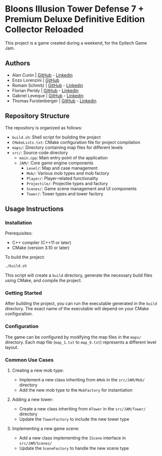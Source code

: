# Bloons Illusion Tower Defense 7 + Premium Deluxe Definitive Edition Collector Reloaded

This project is a game created during a weekend, for the Epitech Game Jam.

## Authors

- Alan Cunin | [GitHub](https://github.com/Azurioh) - [Linkedin](https://www.linkedin.com/in/alancunin/)
- Enzo Lorenzini | [GitHub](https://github.com/Enzolorenzini)
- Romain Schmitz | [GitHub](https://github.com/r-schmitz11) - [Linkedin](https://www.linkedin.com/in/romain-schmitz-a4a4a7251/)
- Florian Peridy | [GitHub](https://github.com/Florianperidy) - [Linkedin](https://www.linkedin.com/in/florian-peridy/)
- Gabriel Leveque | [GitHub](https://github.com/gabrielleveque) - [Linkedin](https://www.linkedin.com/in/gabriel-leveque2/)
- Thomas Furstenberger | [GitHub](https://github.com/Thomas-furstenberger) - [Linkedin](https://www.linkedin.com/in/thomas-furstenberger/)

## Repository Structure

The repository is organized as follows:

- `build.sh`: Shell script for building the project
- `CMakeLists.txt`: CMake configuration file for project compilation
- `maps/`: Directory containing map files for different levels
- `src/`: Source code directory
  - `main.cpp`: Main entry point of the application
  - `JAM/`: Core game engine components
    - `Level/`: Map and case management
    - `Mob/`: Various mob types and mob factory
    - `Player/`: Player-related functionality
    - `Projectile/`: Projectile types and factory
    - `Scenes/`: Game scene management and UI components
    - `Tower/`: Tower types and tower factory

## Usage Instructions

### Installation

Prerequisites:
- C++ compiler (C++11 or later)
- CMake (version 3.10 or later)

To build the project:

```bash
./build.sh
```

This script will create a `build` directory, generate the necessary build files using CMake, and compile the project.

### Getting Started

After building the project, you can run the executable generated in the `build` directory. The exact name of the executable will depend on your CMake configuration.

### Configuration

The game can be configured by modifying the map files in the `maps/` directory. Each map file (`map_1.txt` to `map_9.txt`) represents a different level layout.

### Common Use Cases

1. Creating a new mob type:
   - Implement a new class inheriting from `AMob` in the `src/JAM/Mob/` directory
   - Add the new mob type to the `MobFactory` for instantiation

2. Adding a new tower:
   - Create a new class inheriting from `ATower` in the `src/JAM/Tower/` directory
   - Update the `TowerFactory` to include the new tower type

3. Implementing a new game scene:
   - Add a new class implementing the `IScene` interface in `src/JAM/Scenes/`
   - Update the `SceneFactory` to handle the new scene type
